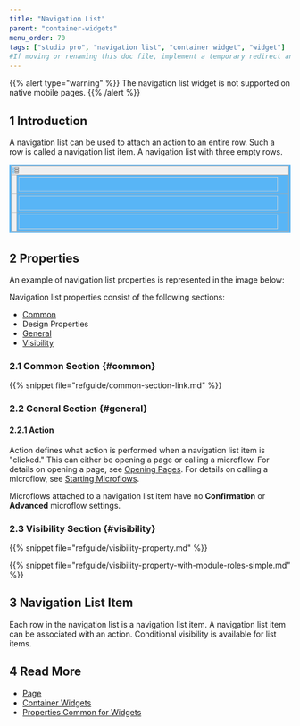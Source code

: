 ```yaml
---
title: "Navigation List"
parent: "container-widgets"
menu_order: 70
tags: ["studio pro", "navigation list", "container widget", "widget"]
#If moving or renaming this doc file, implement a temporary redirect and let the respective team know they should update the URL in the product. See Mapping to Products for more details.
---
```


{{% alert type="warning" %}}
The navigation list widget is not supported on native mobile pages.
{{% /alert %}}

## 1 Introduction

A navigation list can be used to attach an action to an entire row. Such a row is called a navigation list item. A navigation list with three empty rows.

![](attachments/container-widgets/navigation-list.png)

## 2 Properties

An example of navigation list properties is represented in the image below:

Navigation list properties consist of the following sections:

* [Common](#common)
* Design Properties
* [General](#general)
* [Visibility](#visibility)

### 2.1 Common Section {#common}

{{% snippet file="refguide/common-section-link.md" %}}

### 2.2 General Section {#general}

#### 2.2.1 Action

Action defines what action is performed when a navigation list item is "clicked." This can either be opening a page or calling a microflow. For details on opening a page, see [Opening Pages](opening-pages). For details on calling a microflow, see [Starting Microflows](starting-microflows). 

Microflows attached to a navigation list item have no **Confirmation** or **Advanced** microflow settings.

### 2.3 Visibility Section {#visibility}

{{% snippet file="refguide/visibility-property.md" %}}

{{% snippet file="refguide/visibility-property-with-module-roles-simple.md" %}}

## 3 Navigation List Item

Each row in the navigation list is a navigation list item. A navigation list item can be associated with an action. Conditional visibility is available for list items.

## 4 Read More

* [Page](page)
* [Container Widgets](container-widgets)
* [Properties Common for Widgets](common-widget-properties)